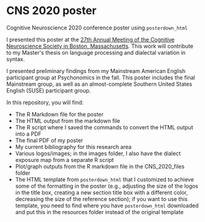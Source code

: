 # CNS 2020 poster
Cognitive Neuroscience 2020 conference poster using `posterdown_html`

I presented this poster at the [27th Annual Meeting of the Cognitive Neuroscience Society in Boston, Massachusetts](https://www.cogneurosociety.org/cns-2020-program/). This work will contribute to my Master's thesis on language processing and dialectal variation in syntax. 

I presented preliminary findings from my Mainstream American English participant group at Psychonomics in the fall. This poster includes the final Mainstream group, as well as an almost-complete Southern United States English (SUSE) participant group.

In this repository, you will find:
- The R Markdown file for the poster
- The HTML output from the markdown file
- The R script where I saved the commands to convert the HTML output into a PDF
- The final PDF of my poster
- My current bibliography for this research area
- Various logos/images; in the images folder, I also have the dialect exposure map from a separate R script
- Plot/graph outputs from the R markdown file in the CNS_2020_files folder
- The HTML template from `posterdown_html` that I customized to achieve some of the formatting in the poster (e.g., adjusting the size of the logos in the title box, creating a new section title box with a different color, decreasing the size of the reference section); if you want to use this template, you need to find where you have `posterdown_html` downloaded and put this in the resources folder instead of the original template
